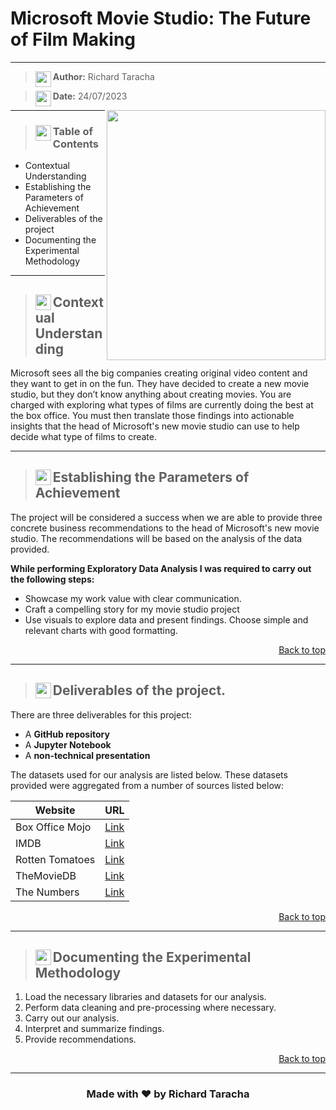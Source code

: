 <a name="top"></a>
# Microsoft Movie Studio: The Future of Film Making
---



> <img align="left" width="25" height="25" src="https://user-images.githubusercontent.com/67068918/215286849-146f5584-6faa-4bb1-b9f0-530c0d07fe9e.svg">**Author:** Richard Taracha

> <img align="left" width="25" height="25" src="https://user-images.githubusercontent.com/67068918/215286877-b8cdc116-ada6-4868-87f3-2c0bdc7120d2.svg"> **Date:** 24/07/2023
<!-- Alignment options!!!!! -->
<!-- <img align="right" width="350" height="400" src="https://github.com/TarachaR/Microsoft-s-Film-Strategy-Based-on-Box-Office-Data---A-Preliminary-Analysis/assets/67068918/defacf44-030d-4aef-9aca-a9eb7d81d5ef"> -->
<img align="right" width="350" height="400" src="https://github.com/TarachaR/Microsoft-s-Film-Strategy-Based-on-Box-Office-Data---A-Preliminary-Analysis/assets/67068918/3950eb0c-9342-49b7-9968-cd1e5c9d1d20">


---


> ### <img align="left" width="25" height="25" src="https://user-images.githubusercontent.com/67068918/215286955-36a4b67f-d9dd-4f5e-bdf2-0f1c1a1c8379.svg"> Table of Contents

- Contextual Understanding
- Establishing the Parameters of Achievement
- Deliverables of the project
- Documenting the Experimental Methodology

---

> ## <img align="left" width="25" height="25" src="https://user-images.githubusercontent.com/67068918/215286724-3155a89b-2ff1-4c17-acd7-3c2bf217ca27.svg">Contextual Understanding
Microsoft sees all the big companies creating original video content and they want to get in on the fun. They have decided to create a new movie studio, but they don’t know anything about creating movies. You are charged with exploring what types of films are currently doing the best at the box office. You must then translate those findings into actionable insights that the head of Microsoft's new movie studio can use to help decide what type of films to create.

---

> ## <img align="left" width="25" height="25" src="https://user-images.githubusercontent.com/67068918/215316893-61a27805-8f0b-4cea-9e86-cce37aa822c6.svg">Establishing the Parameters of Achievement

The project will be considered a success when we are able to provide three concrete business recommendations to the head of Microsoft's new movie studio. The recommendations will be based on the analysis of the data provided.

**While performing Exploratory Data Analysis I was required to carry out the following steps:**
- Showcase my work value with clear communication.
- Craft a compelling story for my movie studio project
- Use visuals to explore data and present findings. Choose simple and relevant charts with good formatting.

<p align="right"><a href="#top">Back to top</a></p>

---

> ## <img align="left" width="25" height="25" src="https://user-images.githubusercontent.com/67068918/215321259-5304af4d-b118-4e7c-8dc3-309e634a3316.svg"> Deliverables of the project.

There are three deliverables for this project:
- A **GitHub repository**
- A **Jupyter Notebook**
- A **non-technical presentation**

The datasets used for our analysis are listed below. These datasets provided were aggregated from a number of sources listed below:

| Website             | URL                                    |
|---------------------|----------------------------------------|
| Box Office Mojo     | [Link](https://www.boxofficemojo.com/) |
| IMDB                | [Link](https://www.imdb.com/)          |
| Rotten Tomatoes     | [Link](https://www.rottentomatoes.com/)|
| TheMovieDB          | [Link](https://www.themoviedb.org/)    |
| The Numbers         | [Link](https://www.the-numbers.com/)   |


<p align="right"><a href="#top">Back to top</a></p>

---

> ## <img align="left" width="25" height="25" src="https://user-images.githubusercontent.com/67068918/215321556-6ef46d5f-820c-46ec-8269-31f128dfff86.svg"> Documenting the Experimental Methodology
1. Load the necessary libraries and datasets for our analysis.
2. Perform data cleaning and pre-processing where necessary.
3. Carry out our analysis.
4. Interpret and summarize findings.
5. Provide recommendations.

<p align="right"><a href="#top">Back to top</a></p>

---
<h3 align="center">Made with ❤️ by Richard Taracha</h3>


